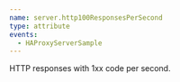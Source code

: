 ```yaml
---
name: server.http100ResponsesPerSecond
type: attribute
events:
  - HAProxyServerSample
---
```


HTTP responses with 1xx code per second.